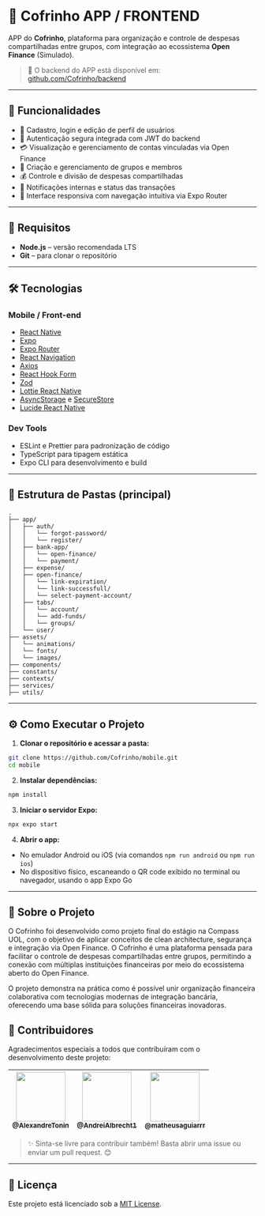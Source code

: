 # 🐷 Cofrinho APP / FRONTEND

APP do **Cofrinho**, plataforma para organização e controle de despesas compartilhadas entre grupos, com integração ao ecossistema **Open Finance** (Simulado).

> 🔗 O backend do APP está disponível em: [github.com/Cofrinho/backend](https://github.com/Cofrinho/backend)

---

## 🚀 Funcionalidades

- 👤 Cadastro, login e edição de perfil de usuários
- 🔐 Autenticação segura integrada com JWT do backend
- 💳 Visualização e gerenciamento de contas vinculadas via Open Finance
- 👥 Criação e gerenciamento de grupos e membros
- 💰 Controle e divisão de despesas compartilhadas
- 📲 Notificações internas e status das transações
- 📱 Interface responsiva com navegação intuitiva via Expo Router

---

## 🔧 Requisitos

- **Node.js** – versão recomendada LTS
- **Git** – para clonar o repositório  

---

## 🛠️ Tecnologias

### **Mobile / Front-end**
- [React Native](https://reactnative.dev/)
- [Expo](https://expo.dev/)
- [Expo Router](https://expo.github.io/router/)
- [React Navigation](https://reactnavigation.org/)
- [Axios](https://axios-http.com/)
- [React Hook Form](https://react-hook-form.com/)
- [Zod](https://zod.dev/)
- [Lottie React Native](https://github.com/lottie-react-native/lottie-react-native)
- [AsyncStorage](https://react-native-async-storage.github.io/async-storage/) e [SecureStore](https://docs.expo.dev/versions/latest/sdk/securestore/)
- [Lucide React Native](https://www.npmjs.com/package/lucide-react-native)

### **Dev Tools**
- ESLint e Prettier para padronização de código
- TypeScript para tipagem estática
- Expo CLI para desenvolvimento e build

---

## 📁 Estrutura de Pastas (principal)

```
.
├── app/             
│   ├── auth/             
│   │   └── forgot-password/
│   │   └── register/
│   ├── bank-app/        
│   │   └── open-finance/
│   │   └── payment/
│   ├── expense/
│   ├── open-finance/     
│   │   └── link-expiration/
│   │   └── link-successfull/
│   │   └── select-payment-account/
│   ├── tabs/             
│   │   └── account/
│   │   └── add-funds/
│   │   └── groups/
│   └── user/
├── assets/               
│   └── animations/
│   └── fonts/
│   └── images/
├── components/           
├── constants/            
├── contexts/              
├── services/             
├── utils/
```

---

## ⚙️ Como Executar o Projeto

1. **Clonar o repositório e acessar a pasta:**

```bash
git clone https://github.com/Cofrinho/mobile.git
cd mobile
```

2. **Instalar dependências:**

```bash
npm install
```

3. **Iniciar o servidor Expo:**

```bash
npx expo start
```

4. **Abrir o app:**

- No emulador Android ou iOS (via comandos `npm run android` ou `npm run ios`)
- No dispositivo físico, escaneando o QR code exibido no terminal ou navegador, usando o app Expo Go

---

## 📌 Sobre o Projeto

O Cofrinho foi desenvolvido como projeto final do estágio na Compass UOL, com o objetivo de aplicar conceitos de clean architecture, segurança e integração via Open Finance. O Cofrinho é uma plataforma pensada para facilitar o controle de despesas compartilhadas entre grupos, permitindo a conexão com múltiplas instituições financeiras por meio do ecossistema aberto do Open Finance.

O projeto demonstra na prática como é possível unir organização financeira colaborativa com tecnologias modernas de integração bancária, oferecendo uma base sólida para soluções financeiras inovadoras.

## 👥 Contribuidores

Agradecimentos especiais a todos que contribuíram com o desenvolvimento deste projeto:

| [<img src="https://avatars.githubusercontent.com/u/107586000?v=4" width="100px"><br><sub>@AlexandreTonin</sub>](https://github.com/AlexandreTonin) | [<img src="https://avatars.githubusercontent.com/u/131720836?v=4" width="100px"><br><sub>@AndreiAlbrecht1</sub>](https://github.com/AndreiAlbrecht1) | [<img src="https://avatars.githubusercontent.com/u/106553412?s=400&u=18e5c6d4e1f21691690c40386d9337a10cd187b4&v=4" width="100px"><br><sub>@matheusaguiarrr</sub>](https://github.com/matheusaguiarrr) |
| :---: | :---: | :---: |



> ✨ Sinta-se livre para contribuir também! Basta abrir uma issue ou enviar um pull request. 😊

---

## 📄 Licença

Este projeto está licenciado sob a [MIT License](LICENSE).

